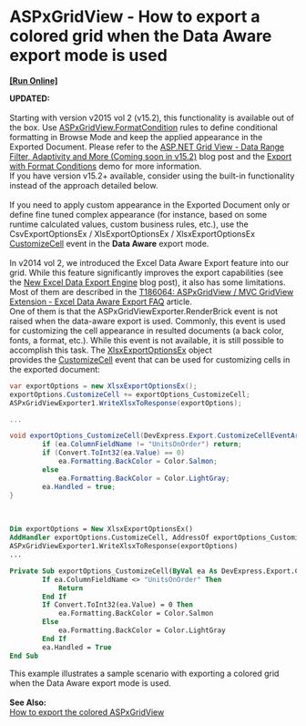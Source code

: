 # ASPxGridView - How to export a colored grid when the Data Aware export mode is used
<!-- run online -->
**[[Run Online]](https://codecentral.devexpress.com/t262239)**
<!-- run online end -->


<p><strong>UPDATED:</strong><br><br>Starting with version v2015 vol 2 (v15.2), this functionality is available out of the box. Use <a href="https://documentation.devexpress.com/#AspNet/DevExpressWebASPxGridView_FormatConditionstopic">ASPxGridView.FormatCondition</a> rules to define conditional formatting in Browse Mode and keep the applied appearance in the Exported Document. Please refer to the <a href="https://community.devexpress.com/blogs/aspnet/archive/2015/11/10/asp-net-grid-view-data-range-filter-adaptivity-and-more-coming-soon-in-v15-2.aspx">ASP.NET Grid View - Data Range Filter, Adaptivity and More (Coming soon in v15.2)</a> blog post and the <a href="http://demos.devexpress.com/ASPxGridViewDemos/Exporting/ExportWithFormatConditions.aspx">Export with Format Conditions</a> demo for more information.<br>If you have version v15.2+ available, consider using the built-in functionality instead of the approach detailed below.<br><br>If you need to apply custom appearance in the Exported Document only or define fine tuned complex appearance (for instance, based on some runtime calculated values, custom business rules, etc.), use the CsvExportOptionsEx / XlsExportOptionsEx / XlsxExportOptionsEx <a href="https://documentation.devexpress.com/#CoreLibraries/DevExpressXtraPrintingXlsxExportOptionsEx_CustomizeCelltopic">CustomizeCell</a> event in the <strong>Data Aware</strong> export mode.<br><br>In v2014 vol 2, we introduced the Excel Data Aware Export feature into our grid. While this feature significantly improves the export capabilities (see the <a href="https://community.devexpress.com/blogs/thinking/archive/2014/11/11/winforms-asp-net-and-wpf-grid-controls-new-excel-data-export-engine-coming-soon-in-v14-2.aspx">New Excel Data Export Engine</a> blog post), it also has some limitations. Most of them are described in the <a href="https://www.devexpress.com/Support/Center/p/T186064">T186064: ASPxGridView / MVC GridView Extension - Excel Data Aware Export FAQ</a> article.<br>One of them is that the ASPxGridViewExporter.RenderBrick event is not raised when the data-aware export is used. Commonly, this event is used for customizing the cell appearance in resulted documents (a back color, fonts, a format, etc.). While this event is not available, it is still possible to accomplish this task. The <a href="https://documentation.devexpress.com/#CoreLibraries/clsDevExpressXtraPrintingXlsxExportOptionsExtopic">XlsxExportOptionsEx</a> object provides the <a href="https://documentation.devexpress.com/#CoreLibraries/DevExpressXtraPrintingXlsxExportOptionsEx_CustomizeCelltopic">CustomizeCell</a> event that can be used for customizing cells in the exported document:</p>


```cs
var exportOptions = new XlsxExportOptionsEx();
exportOptions.CustomizeCell += exportOptions_CustomizeCell;
ASPxGridViewExporter1.WriteXlsxToResponse(exportOptions);

...

void exportOptions_CustomizeCell(DevExpress.Export.CustomizeCellEventArgs ea) {
        if (ea.ColumnFieldName != "UnitsOnOrder") return;
        if (Convert.ToInt32(ea.Value) == 0)
            ea.Formatting.BackColor = Color.Salmon;
        else
            ea.Formatting.BackColor = Color.LightGray;
        ea.Handled = true;
}
```


<p> </p>


```vb
Dim exportOptions = New XlsxExportOptionsEx()
AddHandler exportOptions.CustomizeCell, AddressOf exportOptions_CustomizeCell
ASPxGridViewExporter1.WriteXlsxToResponse(exportOptions)
...

Private Sub exportOptions_CustomizeCell(ByVal ea As DevExpress.Export.CustomizeCellEventArgs)
		If ea.ColumnFieldName <> "UnitsOnOrder" Then
			Return
		End If
		If Convert.ToInt32(ea.Value) = 0 Then
			ea.Formatting.BackColor = Color.Salmon
		Else
			ea.Formatting.BackColor = Color.LightGray
		End If
		ea.Handled = True
End Sub
```


<p>This example illustrates a sample scenario with exporting a colored grid when the Data Aware export mode is used.<br><br><strong>See Also:</strong><br><a href="https://www.devexpress.com/Support/Center/p/E2533">How to export the colored ASPxGridView</a></p>

<br/>


